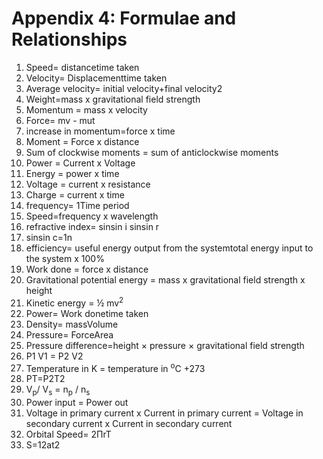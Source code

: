# Appendix 4: Formulae and Relationships

1. Speed= distancetime taken
1. Velocity= Displacementtime taken
1. Average velocity= initial velocity+final velocity2
1. Weight=mass x gravitational field strength
1. Momentum = mass x velocity
1. Force= mv - mut
1. increase in momentum=force x time
1. Moment = Force x distance
1. Sum of clockwise moments = sum of anticlockwise moments
1. Power = Current x Voltage
1. Energy = power x time
1. Voltage = current x resistance
1. Charge = current x time
1. frequency= 1Time period
1. Speed=frequency x wavelength
1. refractive index= sinsin i sinsin r
1. sinsin c=1n
1. efficiency= useful energy output from the systemtotal energy input to the system x 100%
1. Work done = force x distance
1. Gravitational potential energy = mass x gravitational field strength x height
1. Kinetic energy = ½ mv<sup>2</sup>
1. Power= Work donetime taken
1. Density= massVolume
1. Pressure= ForceArea
1. Pressure difference=height × pressure × gravitational field strength
1. P1 V1 = P2 V2
1. Temperature in K = temperature in <sup>o</sup>C +273
1. PT=P2T2
1. V<sub>p</sub>/ V<sub>s</sub> = n<sub>p</sub> / n<sub>s</sub>
1. Power input = Power out
1. Voltage in primary current x Current in primary current = Voltage in secondary current x Current in secondary current
1. Orbital Speed= 2ПrT
1. S=12at2
